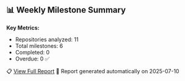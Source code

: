 ## 📊 Weekly Milestone Summary

**Key Metrics:**
- Repositories analyzed: 11
- Total milestones: 6
- Completed: 0
- Overdue: 0 ✅

📋 [View Full Report](./reports/milestone-report.md)
🔄 Report generated automatically on 2025-07-10